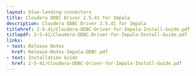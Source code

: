 ```yaml
---
layout: blue-landing-connectors
title: Cloudera ODBC Driver 2.5.41 for Impala
description: Cloudera ODBC Driver 2.5.41 for Impala
titlehref: 2-5-41/Cloudera-ODBC-Driver-for-Impala-Install-Guide.pdf
titlepdf: 2-5-41/Cloudera-ODBC-Driver-for-Impala-Install-Guide.pdf
links:
- text: Release Notes
  href: Release-Notes-Impala-ODBC.pdf
- text: Installation Guide
  href: 2-5-41/Cloudera-ODBC-Driver-for-Impala-Install-Guide.pdf
---
```

